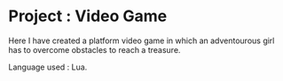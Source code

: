 # Project : Video Game

Here I have created a platform video game in which an adventourous girl has to overcome obstacles to reach a treasure.

Language used : Lua.
